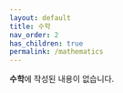 ```yaml
---
layout: default
title: 수학
nav_order: 2
has_children: true
permalink: /mathematics
---
```


**수학**에 작성된 내용이 없습니다.
